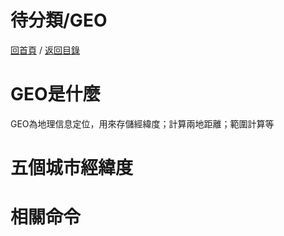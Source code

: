 待分類/GEO
===
[回首頁](https://github.com/frank575/nn/) / [返回目錄](../../)

# GEO是什麼

GEO為地理信息定位，用來存儲經緯度；計算兩地距離；範圍計算等

# 五個城市經緯度

# 相關命令

